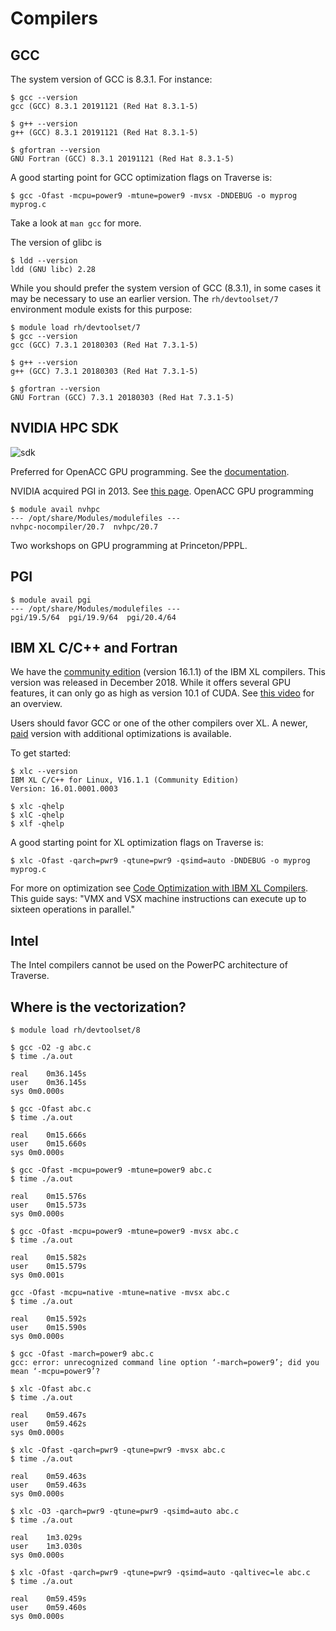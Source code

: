 # Compilers

## GCC

The system version of GCC is 8.3.1. For instance:

```
$ gcc --version
gcc (GCC) 8.3.1 20191121 (Red Hat 8.3.1-5)

$ g++ --version
g++ (GCC) 8.3.1 20191121 (Red Hat 8.3.1-5)

$ gfortran --version
GNU Fortran (GCC) 8.3.1 20191121 (Red Hat 8.3.1-5)
```

A good starting point for GCC optimization flags on Traverse is:

```
$ gcc -Ofast -mcpu=power9 -mtune=power9 -mvsx -DNDEBUG -o myprog myprog.c
```

Take a look at `man gcc` for more.


The version of glibc is

```
$ ldd --version
ldd (GNU libc) 2.28
```

While you should prefer the system version of GCC (8.3.1), in some cases it may be necessary to use an earlier version. The `rh/devtoolset/7` environment module exists for this purpose:

```
$ module load rh/devtoolset/7
$ gcc --version
gcc (GCC) 7.3.1 20180303 (Red Hat 7.3.1-5)

$ g++ --version
g++ (GCC) 7.3.1 20180303 (Red Hat 7.3.1-5)

$ gfortran --version
GNU Fortran (GCC) 7.3.1 20180303 (Red Hat 7.3.1-5)
```

## NVIDIA HPC SDK

![sdk](https://developer.nvidia.com/sites/default/files/akamai/hpc-sdk-explainer-diagram-update-r1.png)

Preferred for OpenACC GPU programming. See the [documentation](https://docs.nvidia.com/hpc-sdk/index.html).

NVIDIA acquired PGI in 2013. See [this page](https://developer.nvidia.com/hpc-sdk).
OpenACC GPU programming

```
$ module avail nvhpc
--- /opt/share/Modules/modulefiles ---
nvhpc-nocompiler/20.7  nvhpc/20.7
```

Two workshops on GPU programming at Princeton/PPPL.


## PGI

```
$ module avail pgi
--- /opt/share/Modules/modulefiles ---
pgi/19.5/64  pgi/19.9/64  pgi/20.4/64
```

## IBM XL C/C++ and Fortran

We have the [community edition](https://www.ibm.com/us-en/marketplace/xl-cpp-linux-compiler-power) (version 16.1.1) of the IBM XL compilers. This version was released in December 2018. While it offers several GPU features, it can only go as high as version 10.1 of CUDA. See [this video](https://www.youtube.com/watch?v=p6-pfj3tCmY) for an overview.

Users should favor GCC or one of the other compilers over XL. A newer, [paid](https://www.ibm.com/us-en/marketplace/xl-cpp-linux-compiler-power/purchase) version with additional optimizations is available.

To get started:

```
$ xlc --version
IBM XL C/C++ for Linux, V16.1.1 (Community Edition)
Version: 16.01.0001.0003

$ xlc -qhelp
$ xlC -qhelp
$ xlf -qhelp
```

A good starting point for XL optimization flags on Traverse is:

```
$ xlc -Ofast -qarch=pwr9 -qtune=pwr9 -qsimd=auto -DNDEBUG -o myprog myprog.c
```

For more on optimization see [Code Optimization with IBM XL Compilers](https://www-01.ibm.com/support/docview.wss?uid=swg27005174&aid=1). This guide says: "VMX and VSX machine instructions can execute up to sixteen operations in parallel."

## Intel

The Intel compilers cannot be used on the PowerPC architecture of Traverse.

## Where is the vectorization?

```
$ module load rh/devtoolset/8

$ gcc -O2 -g abc.c 
$ time ./a.out 

real	0m36.145s
user	0m36.145s
sys	0m0.000s

$ gcc -Ofast abc.c 
$ time ./a.out 

real	0m15.666s
user	0m15.660s
sys	0m0.000s

$ gcc -Ofast -mcpu=power9 -mtune=power9 abc.c 
$ time ./a.out 

real	0m15.576s
user	0m15.573s
sys	0m0.000s

$ gcc -Ofast -mcpu=power9 -mtune=power9 -mvsx abc.c 
$ time ./a.out 

real	0m15.582s
user	0m15.579s
sys	0m0.001s

gcc -Ofast -mcpu=native -mtune=native -mvsx abc.c 
$ time ./a.out 

real	0m15.592s
user	0m15.590s
sys	0m0.000s

$ gcc -Ofast -march=power9 abc.c
gcc: error: unrecognized command line option ‘-march=power9’; did you mean ‘-mcpu=power9’?
```

```
$ xlc -Ofast abc.c 
$ time ./a.out

real	0m59.467s
user	0m59.462s
sys	0m0.000s

$ xlc -Ofast -qarch=pwr9 -qtune=pwr9 -mvsx abc.c 
$ time ./a.out

real	0m59.463s
user	0m59.463s
sys	0m0.000s

$ xlc -O3 -qarch=pwr9 -qtune=pwr9 -qsimd=auto abc.c
$ time ./a.out

real	1m3.029s
user	1m3.030s
sys	0m0.000s

$ xlc -Ofast -qarch=pwr9 -qtune=pwr9 -qsimd=auto -qaltivec=le abc.c
$ time ./a.out

real	0m59.459s
user	0m59.460s
sys	0m0.000s
```
